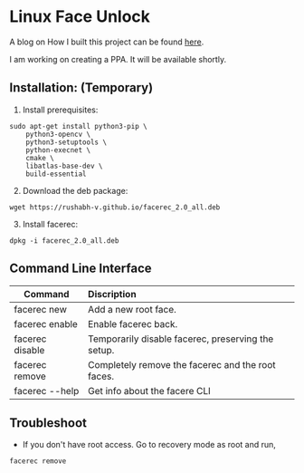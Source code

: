 
# Linux Face Unlock

A blog on How I built this project can be found [here](https://medium.com/analytics-vidhya/how-i-built-face-unlock-for-ubuntu-linux-a2b769d1fbc1).

I am working on creating a PPA. It will be available shortly.

## Installation: (Temporary)

1. Install prerequisites:

```
sudo apt-get install python3-pip \
    python3-opencv \
    python3-setuptools \
    python-execnet \
    cmake \
    libatlas-base-dev \
    build-essential
```

2. Download the deb package:

```
wget https://rushabh-v.github.io/facerec_2.0_all.deb
```

3. Install facerec:

```
dpkg -i facerec_2.0_all.deb
```

## Command Line Interface

| Command | Discription |
|---------|:------------|
| facerec new | Add a new root face.|
| facerec enable | Enable facerec back.|
| facerec disable | Temporarily disable facerec, preserving the setup. |
| facerec remove | Completely remove the facerec and the root faces.  |
| facerec --help | Get info about the facere CLI |



## Troubleshoot

* If you don't have root access. Go to recovery mode as root and run,

```
facerec remove
```

